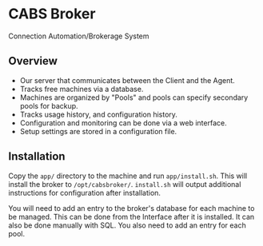 # CABS Broker
Connection Automation/Brokerage System

## Overview
- Our server that communicates between the Client and the Agent.
- Tracks free machines via a database.
- Machines are organized by "Pools" and pools can specify secondary pools for backup.
- Tracks usage history, and configuration history.
- Configuration and monitoring can be done via a web interface.
- Setup settings are stored in a configuration file.

## Installation
Copy the `app/` directory to the machine and run `app/install.sh`. This will install the broker
to `/opt/cabsbroker/`. `install.sh` will output additional instructions for configuration after
installation.

You will need to add an entry to the broker's database for each machine to be
managed. This can be done from the Interface after it is installed. It can also
be done manually with SQL. You also need to add an entry for each pool.
